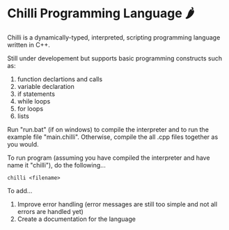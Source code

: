 # Chilli Programming Language 🌶️

Chilli is a dynamically-typed, interpreted, scripting programming language written in C++.

Still under developement but supports basic programming constructs such as:
1. function declartions and calls
2. variable declaration
3. if statements
4. while loops
5. for loops
6. lists

Run "run.bat" (if on windows) to compile the interpreter and to run the example file "main.chilli". Otherwise, compile the all .cpp files together as you would.

To run program (assuming you have compiled the interpreter and have name it "chilli"), do the following...

```
chilli <filename>
```

To add...

1. Improve error handling (error messages are still too simple and not all errors are handled yet)
2. Create a documentation for the language
